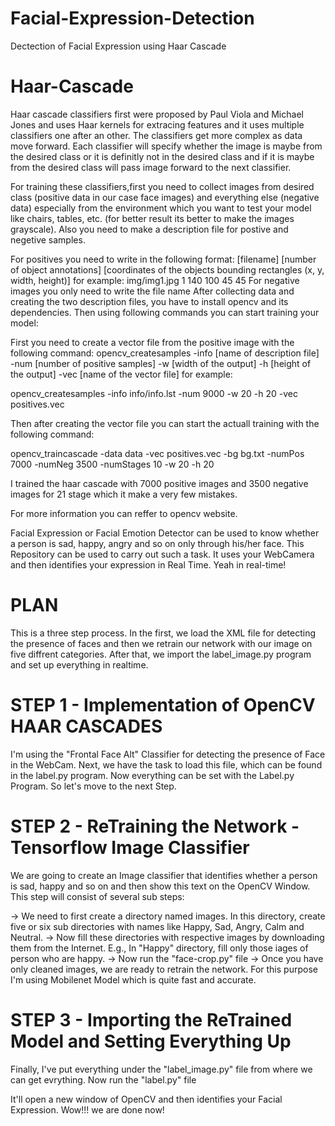 # Facial-Expression-Detection
Dectection of Facial Expression using Haar Cascade

# Haar-Cascade
Haar cascade classifiers first were proposed by Paul Viola and Michael Jones and uses Haar kernels for extracing features and it uses multiple classifiers one after an other. The classifiers get more complex as data move forward. Each classifier will specify whether the image is maybe from the desired class or it is definitly not in the desired class and if it is maybe from the desired class will pass image forward to the next classifier.

For training these classifiers,first you need to collect images from desired class (positive data in our case face images) and everything else (negative data) especially from the environment which you want to test your model like chairs, tables, etc. (for better result its better to make the images grayscale). Also you need to make a description file for postive and negetive samples.

For positives you need to write in the following format: [filename] [number of object annotations] [coordinates of the objects bounding rectangles (x, y, width, height)] for example: img/img1.jpg 1 140 100 45 45
For negative images you only need to write the file name
After collecting data and creating the two description files, you have to install opencv and its dependencies. Then using following commands you can start training your model:

First you need to create a vector file from the positive image with the following command: opencv_createsamples -info [name of description file] -num [number of positive samples] -w [width of the output] -h [height of the output] -vec [name of the vector file] for example:

opencv_createsamples -info info/info.lst -num 9000 -w 20 -h 20 -vec positives.vec

Then after creating the vector file you can start the actuall training with the following command:

opencv_traincascade -data data -vec positives.vec -bg bg.txt -numPos 7000 -numNeg 3500 -numStages 10 -w 20 -h 20

I trained the haar cascade with 7000 positive images and 3500 negative images for 21 stage which it make a very few mistakes.

For more information you can reffer to opencv website.


Facial Expression or Facial Emotion Detector can be used to know whether a person is sad, happy, angry and so on only through his/her face. This Repository can be used to carry out such a task. It uses your WebCamera and then identifies your expression in Real Time. Yeah in real-time!

# PLAN
This is a three step process. In the first, we load the XML file for detecting the presence of faces and then we retrain our network with our image on five diffrent categories. After that, we import the label_image.py program and set up everything in realtime.

# STEP 1 - Implementation of OpenCV HAAR CASCADES
I'm using the "Frontal Face Alt" Classifier for detecting the presence of Face in the WebCam. 
Next, we have the task to load this file, which can be found in the label.py program. 
Now everything can be set with the Label.py Program. So let's move to the next Step.

# STEP 2 - ReTraining the Network - Tensorflow Image Classifier
We are going to create an Image classifier that identifies whether a person is sad, happy and so on and then show this text on the OpenCV Window. This step will consist of several sub steps:

-> We need to first create a directory named images. In this directory, create five or six sub directories with names like Happy, Sad, Angry, Calm and Neutral.
-> Now fill these directories with respective images by downloading them from the Internet. E.g., In "Happy" directory, fill only those iages of person who are happy.
-> Now run the "face-crop.py" file
-> Once you have only cleaned images, we are ready to retrain the network. For this purpose I'm using Mobilenet Model which is quite fast and accurate. 

# STEP 3 - Importing the ReTrained Model and Setting Everything Up
Finally, I've put everything under the "label_image.py" file from where we can get evrything. Now run the "label.py" file

It'll open a new window of OpenCV and then identifies your Facial Expression. Wow!!! we are done now!

